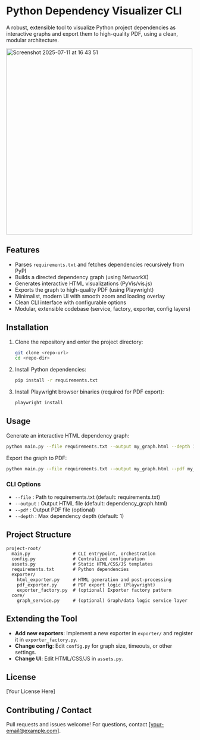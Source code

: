 # Python Dependency Visualizer CLI

A robust, extensible tool to visualize Python project dependencies as interactive graphs and export them to high-quality PDF, using a clean, modular architecture.

<img width="500" alt="Screenshot 2025-07-11 at 16 43 51" src="https://github.com/user-attachments/assets/3f942ff0-220c-4cb9-bef3-21d827a71ffc" />

## Features
- Parses `requirements.txt` and fetches dependencies recursively from PyPI
- Builds a directed dependency graph (using NetworkX)
- Generates interactive HTML visualizations (PyVis/vis.js)
- Exports the graph to high-quality PDF (using Playwright)
- Minimalist, modern UI with smooth zoom and loading overlay
- Clean CLI interface with configurable options
- Modular, extensible codebase (service, factory, exporter, config layers)

## Installation
1. Clone the repository and enter the project directory:
   ```bash
   git clone <repo-url>
   cd <repo-dir>
   ```
2. Install Python dependencies:
   ```bash
   pip install -r requirements.txt
   ```
3. Install Playwright browser binaries (required for PDF export):
   ```bash
   playwright install
   ```

## Usage
Generate an interactive HTML dependency graph:
```bash
python main.py --file requirements.txt --output my_graph.html --depth 1
```
Export the graph to PDF:
```bash
python main.py --file requirements.txt --output my_graph.html --pdf my_graph.pdf --depth 1
```

### CLI Options
- `--file`   : Path to requirements.txt (default: requirements.txt)
- `--output` : Output HTML file (default: dependency_graph.html)
- `--pdf`    : Output PDF file (optional)
- `--depth`  : Max dependency depth (default: 1)

## Project Structure
```
project-root/
  main.py                # CLI entrypoint, orchestration
  config.py              # Centralized configuration
  assets.py              # Static HTML/CSS/JS templates
  requirements.txt       # Python dependencies
  exporter/
    html_exporter.py     # HTML generation and post-processing
    pdf_exporter.py      # PDF export logic (Playwright)
    exporter_factory.py  # (optional) Exporter factory pattern
  core/
    graph_service.py     # (optional) Graph/data logic service layer
```

## Extending the Tool
- **Add new exporters**: Implement a new exporter in `exporter/` and register it in `exporter_factory.py`.
- **Change config**: Edit `config.py` for graph size, timeouts, or other settings.
- **Change UI**: Edit HTML/CSS/JS in `assets.py`.

## License
[Your License Here]

## Contributing / Contact
Pull requests and issues welcome! For questions, contact [your-email@example.com]. 
